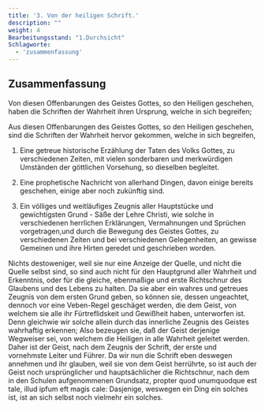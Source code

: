 ```yaml
---
title: '3. Von der heiligen Schrift.'
description: ""
weight: 4
Bearbeitungsstand: "1.Durchsicht"
Schlagworte:
  - 'zusammenfassung'
---
```


<!-- Seite 109 ,  content-0095.xml-->

Zusammenfassung
---------------


Von diesen Offenbarungen des Geistes Gottes, so
den Heiligen geschehen, haben die Schriften der
Wahrheit ihren Ursprung, welche in sich begreifen;

Aus diesen Offenbarungen des Geistes Gottes, so
den Heiligen geschehen, sind die Schriften der
Wahrheit hervor gekommen, welche in sich begreifen,

1. Eine getreue historische Erzählung der Taten
   des Volks Gottes, zu verschiedenen Zeiten,
   mit vielen sonderbaren und merkwürdigen Umständen
   der göttlichen Vorsehung, so dieselben begleitet.

2. Eine prophetische Nachricht von allerhand
   Dingen, davon einige bereits geschehen, einige aber
   noch zukünftig sind.

3. Ein völliges und weitläufiges Zeugnis aller
   Hauptstücke und gewichtigsten Grund - Säße
   der Lehre Christi, wie solche in verschiedenen
   herrlichen Erklärungen, Vermahnungen und Sprüchen
   vorgetragen,<!-- Seite 110 -->und durch die Bewegung des
   Geistes Gottes, zu verschiedenen Zeiten und bei
   verschiedenen Gelegenheiten, an gewisse Gemeinen
   und ihre Hirten geredet und geschrieben worden.

Nichts destoweniger, weil sie nur eine Anzeige
der Quelle, und nicht die Quelle selbst sind, so sind <!-- seite 28  -->
auch nicht für den Hauptgrund aller Wahrheit
und Erkenntnis, oder für die gleiche, ebenmaßige
und erste Richtschnur des Glaubens
und des Lebens zu halten. Da sie aber ein
wahres und getreues Zeugnis von dem ersten Grund
geben, so können sie, dessen ungeachtet, dennoch vor
eine Veben-Regel geschäget werden, die dem
Geist, von welchem sie alle ihr Fürtreflidskeit und
Gewißheit haben, unterworfen ist. Denn
gleichwie wir solche allein durch das innerliche Zeugnis
des Geistes wahrhaftig erkennen; Also bezeugen
sie, daß der Geist derjenige Wegweiser sei, von
welchem die Heiligen in alle Wahrheit geleitet
werden. Daher ist der Geist, nach dem Zeugnis
der Schrift, der erste und vornehmste Leiter und
Führer. Da wir nun die Schrift eben deswegen
annehmen und ihr glauben, weil sie von dem Geist
herrührte, so ist auch der Geist noch ursprünglicher
und hauptsächlicher die Richtschnur, nach
dem in den Schulen aufgenommenen Grundsatz,
propter quod unumquodque est tale, illud ipfum
eft magis cale: Dasjenige, weswegen ein
Ding ein solches ist, ist an sich selbst noch vielmehr
ein solches.
